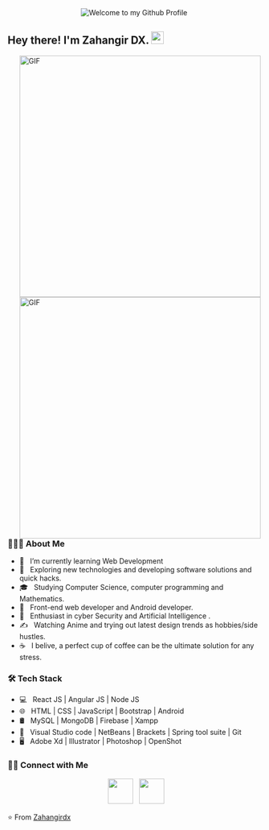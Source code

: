 <div align="center">
  <img src="https://user-images.githubusercontent.com/56519178/121331512-c1b2bc80-c938-11eb-9563-82e5943eda13.png?raw=true" style="max-width: 100%;" alt="Welcome to my Github Profile" />
</div>
<h2> Hey there! I'm Zahangir DX. <img src="https://github.com/souvikguria98/souvikguria98/blob/master/Hi.gif" width="25"></h2>
<img align="right" alt="GIF" src="https://media.giphy.com/media/xT9IgzoKnwFNmISR8I/giphy.gif" width="480"/>
<img align="right" alt="GIF" src="https://media.giphy.com/media/xT9IgzoKnwFNmISR8I/giphy.gif" width="480"/>


<h3> 👨🏻‍💻 About Me </h3>

- 🔭 &nbsp; I’m currently learning Web Development
- 🤔 &nbsp; Exploring new technologies and developing software solutions and quick hacks.
- 🎓 &nbsp; Studying Computer Science, computer programming and Mathematics.
- 💼 &nbsp; Front-end web developer and Android developer.
- 🌱 &nbsp; Enthusiast in cyber Security and Artificial Intelligence .
- ✍️ &nbsp; Watching Anime and trying out latest design trends as hobbies/side hustles.
- ☕ &nbsp; I belive, a perfect cup of coffee can be the ultimate solution for any stress. 

<h3>🛠 Tech Stack</h3>

- 💻 &nbsp;	React JS | Angular JS | Node JS    
- 🌐 &nbsp; HTML | CSS | JavaScript | Bootstrap | Android
- 🛢 &nbsp; MySQL | MongoDB | Firebase | Xampp
- 🔧 &nbsp; Visual Studio code | NetBeans | Brackets | Spring tool suite | Git
- 🖥 &nbsp; Adobe Xd | Illustrator | Photoshop | OpenShot

<!-- [![Top Langs](https://github-readme-stats.vercel.app/api/top-langs/?username=devSouvik&layout=compact&text_color=daf7dc&bg_color=151515)](https://github.com/devSouvik/github-readme-stats) -->


<h3> 🤝🏻 Connect with Me </h3>

<p align="center"> 
&nbsp; <a href="https://www.instagram.com/zahangir_dx/" target="_blank" rel="noopener noreferrer"><img src="https://user-images.githubusercontent.com/56519178/121336399-4a335c00-c93d-11eb-908f-cb307c7004a5.png" width="50" /></a>
&nbsp; <a href="mailto:iamdx10@gmail.com" target="_blank" rel="noopener noreferrer"><img src="https://user-images.githubusercontent.com/56519178/121336635-8797e980-c93d-11eb-93ef-0a1226690ee0.png"  width="50" /></a>
</p>

⭐️ From [Zahangirdx](https://github.com/zahangirdx)
